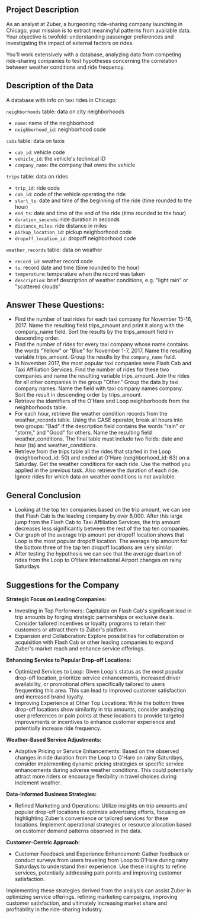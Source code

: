 ## Project Description

As an analyst at Zuber, a burgeoning ride-sharing company launching in Chicago, your mission is to extract meaningful patterns from available data. Your objective is twofold: understanding passenger preferences and investigating the impact of external factors on rides.

You'll work extensively with a database, analyzing data from competing ride-sharing companies to test hypotheses concerning the correlation between weather conditions and ride frequency.

## Description of the Data

A database with info on taxi rides in Chicago:

`neighborhoods` table: data on city neighborhoods
- `name`: name of the neighborhood
- `neighborhood_id`: neighborhood code

`cabs` table: data on taxis
- `cab_id`: vehicle code
- `vehicle_id`: the vehicle's technical ID
- `company_name`: the company that owns the vehicle

`trips` table: data on rides
- `trip_id`: ride code
- `cab_id`: code of the vehicle operating the ride
- `start_ts`: date and time of the beginning of the ride (time rounded to the hour)
- `end_ts`: date and time of the end of the ride (time rounded to the hour)
- `duration_seconds`: ride duration in seconds
- `distance_miles`: ride distance in miles
- `pickup_location_id`: pickup neighborhood code
- `dropoff_location_id`: dropoff neighborhood code

`weather_records` table: data on weather
- `record_id`: weather record code
- `ts`: record date and time (time rounded to the hour)
- `temperature`: temperature when the record was taken
- `description`: brief description of weather conditions, e.g. "light rain" or "scattered clouds"

## Answer These Questions:

- Find the number of taxi rides for each taxi company for November 15-16, 2017. Name the resulting field trips_amount and print it along with the company_name field. 
Sort the results by the trips_amount field in descending order.
- Find the number of rides for every taxi company whose name contains the words "Yellow" or "Blue" for November 1-7, 2017. Name the resulting variable trips_amount. Group the results by the `company_name` field.
- In November 2017, the most popular taxi companies were Flash Cab and Taxi Affiliation Services. Find the number of rides for these two companies and name the resulting variable trips_amount. 
Join the rides for all other companies in the group "Other." Group the data by taxi company names. Name the field with taxi company names company. Sort the result in descending order by trips_amount.
- Retrieve the identifiers of the O'Hare and Loop neighborhoods from the neighborhoods table.
- For each hour, retrieve the weather condition records from the weather_records table. Using the CASE operator, break all hours into two groups: "Bad" if the description field contains the words "rain" or "storm," and "Good" for others. Name the resulting field weather_conditions. The final table must include two fields: date and hour (ts) and weather_conditions.
- Retrieve from the trips table all the rides that started in the Loop (neighborhood_id: 50) and ended at O'Hare (neighborhood_id: 63) on a Saturday. Get the weather conditions for each ride. Use the method you applied in the previous task. Also retrieve the duration of each ride. Ignore rides for which data on weather conditions is not available.


## General Conclusion

- Looking at the top ten companies based on the trip amount, we can see that Flash Cab is the leading company by over 8,000. After this large jump from the Flash Cab to Taxi Affiliation Services, the trip amount decreases less significantly between the rest of the top ten companies.
- Our graph of the average trip amount per dropoff location shows that Loop is the most popular dropoff location. The average trip amount for the bottom three of the top ten dropoff locations are very similar.
- After testing the hypothesis we can see that the average duartion of rides from the Loop to O'Hare International Airport changes on rainy Saturdays

## Suggestions for the Company

**Strategic Focus on Leading Companies:**
- Investing in Top Performers: Capitalize on Flash Cab's significant lead in trip amounts by forging strategic partnerships or exclusive deals. Consider tailored incentives or loyalty programs to retain their customers or attract them to Zuber's platform.
- Expansion and Collaboration: Explore possibilities for collaboration or acquisition with Flash Cab or other leading companies to expand Zuber's market reach and enhance service offerings.

**Enhancing Service to Popular Drop-off Locations:**
- Optimized Services to Loop: Given Loop's status as the most popular drop-off location, prioritize service enhancements, increased driver availability, or promotional offers specifically tailored to users frequenting this area. This can lead to improved customer satisfaction and increased brand loyalty.
- Improving Experience at Other Top Locations: While the bottom three drop-off locations show similarity in trip amounts, consider analyzing user preferences or pain points at these locations to provide targeted improvements or incentives to enhance customer experience and potentially increase ride frequency.

**Weather-Based Service Adjustments:**
- Adaptive Pricing or Service Enhancements: Based on the observed changes in ride duration from the Loop to O'Hare on rainy Saturdays, consider implementing dynamic pricing strategies or specific service enhancements during adverse weather conditions. This could potentially attract more riders or encourage flexibility in travel choices during inclement weather.

**Data-Informed Business Strategies:**
- Refined Marketing and Operations: Utilize insights on trip amounts and popular drop-off locations to optimize advertising efforts, focusing on highlighting Zuber's convenience or tailored services for these locations. Implement operational strategies or resource allocation based on customer demand patterns observed in the data.

**Customer-Centric Approach:**
- Customer Feedback and Experience Enhancement: Gather feedback or conduct surveys from users traveling from Loop to O'Hare during rainy Saturdays to understand their experience. Use these insights to refine services, potentially addressing pain points and improving customer satisfaction.

Implementing these strategies derived from the analysis can assist Zuber in optimizing service offerings, refining marketing campaigns, improving customer satisfaction, and ultimately increasing market share and profitability in the ride-sharing industry.
